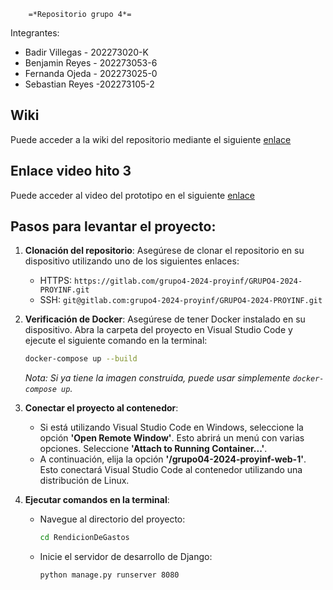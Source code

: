         =*Repositorio grupo 4*=

Integrantes:
- Badir Villegas - 202273020-K
- Benjamin Reyes - 202273053-6
- Fernanda Ojeda - 202273025-0
- Sebastian Reyes -202273105-2

## Wiki

Puede acceder a la wiki del repositorio mediante el siguiente [enlace](https://gitlab.com/grupo4-2024-proyinf/GRUPO4-2024-PROYINF/-/wikis/Wiki)

## Enlace video hito 3
Puede acceder al video del prototipo en el siguiente [enlace](https://youtu.be/PczyER8rk8M)

## Pasos para levantar el proyecto:

1. **Clonación del repositorio**: Asegúrese de clonar el repositorio en su dispositivo utilizando uno de los siguientes enlaces:
   - HTTPS: `https://gitlab.com/grupo4-2024-proyinf/GRUPO4-2024-PROYINF.git`
   - SSH: `git@gitlab.com:grupo4-2024-proyinf/GRUPO4-2024-PROYINF.git`

2. **Verificación de Docker**: Asegúrese de tener Docker instalado en su dispositivo. Abra la carpeta del proyecto en Visual Studio Code y ejecute el siguiente comando en la terminal:
   ```bash
   docker-compose up --build
   ```
   *Nota: Si ya tiene la imagen construida, puede usar simplemente `docker-compose up`.*

3. **Conectar el proyecto al contenedor**:
   - Si está utilizando Visual Studio Code en Windows, seleccione la opción **'Open Remote Window'**. Esto abrirá un menú con varias opciones. Seleccione **'Attach to Running Container...'**.
   - A continuación, elija la opción **'/grupo04-2024-proyinf-web-1'**. Esto conectará Visual Studio Code al contenedor utilizando una distribución de Linux.

4. **Ejecutar comandos en la terminal**:
   - Navegue al directorio del proyecto:
     ```bash
     cd RendicionDeGastos
     ```
   - Inicie el servidor de desarrollo de Django:
     ```bash
     python manage.py runserver 8080
     ```


    